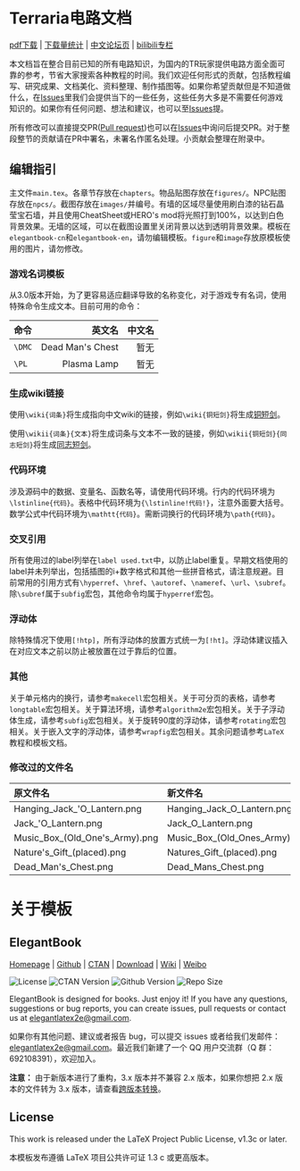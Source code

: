 # Terraria电路文档
[pdf下载](https://github.com/putianyi889/TerrariaWiringTutorial/releases) | [下载量统计](http://www.somsubhra.com/github-release-stats/?username=putianyi889&repository=TerrariaWiringTutorial) | [中文论坛页](https://www.bbstr.net/threads/terraria.353/) | [bilibili专栏](https://www.bilibili.com/read/cv3639805)

本文档旨在整合目前已知的所有电路知识，为国内的TR玩家提供电路方面全面可靠的参考，节省大家搜索各种教程的时间。我们欢迎任何形式的贡献，包括教程编写、研究成果、文档美化、资料整理、制作插图等。如果你希望贡献但是不知道做什么，在[Issues](https://github.com/putianyi889/TerrariaWiringTutorial/issues)里我们会提供当下的一些任务，这些任务大多是不需要任何游戏知识的。如果你有任何问题、想法和建议，也可以至[Issues](https://github.com/putianyi889/TerrariaWiringTutorial/issues)提。

所有修改可以直接提交PR([Pull request](https://github.com/putianyi889/TerrariaWiringTutorial/pulls))也可以在[Issues](https://github.com/putianyi889/TerrariaWiringTutorial/issues)中询问后提交PR。对于整段整节的贡献请在PR中署名，未署名作匿名处理。小贡献会整理在附录中。

## 编辑指引
主文件`main.tex`。各章节存放在`chapters`。物品贴图存放在`figures/`。NPC贴图存放在`npcs/`。截图存放在`images/`并编号。有墙的区域尽量使用刷白漆的钻石晶莹宝石墙，并且使用CheatSheet或HERO's mod将光照打到100%，以达到白色背景效果。无墙的区域，可以在截图设置里关闭背景以达到透明背景效果。模板在`elegantbook-cn`和`elegantbook-en`，请勿编辑模板。`figure`和`image`存放原模板使用的图片，请勿修改。

### 游戏名词模板
从3.0版本开始，为了更容易适应翻译导致的名称变化，对于游戏专有名词，使用特殊命令生成文本。目前可用的命令：

|命令|英文名|中文名|
|:-|-:|-:|
|`\DMC`|Dead Man's Chest|暂无|
|`\PL`|Plasma Lamp|暂无|

### 生成wiki链接
使用`\wiki{词条}`将生成指向中文wiki的链接，例如`\wiki{铜短剑}`将生成[铜短剑](https://terraria-zh.gamepedia.com/铜短剑)。

使用`\wikii{词条}{文本}`将生成词条与文本不一致的链接，例如`\wikii{铜短剑}{同志短剑}`将生成[同志短剑](https://terraria-zh.gamepedia.com/铜短剑)。

### 代码环境
涉及源码中的数据、变量名、函数名等，请使用代码环境。行内的代码环境为`\lstinline{代码}`。表格中代码环境为`{\lstinline!代码!}`，注意外面要大括号。数学公式中代码环境为`\mathtt{代码}`。需断词换行的代码环境为`\path{代码}`。

### 交叉引用
所有使用过的label列举在`label used.txt`中，以防止label重复。早期文档使用的label并未列举出，包括插图的i+数字格式和其他一些拼音格式，请注意规避。目前常用的引用方式有`\hyperref`、`\href`、`\autoref`、`\nameref`、`\url`、`\subref`。除`\subref`属于`subfig`宏包，其他命令均属于`hyperref`宏包。

### 浮动体
除特殊情况下使用`[!htp]`，所有浮动体的放置方式统一为`[!ht]`。浮动体建议插入在对应文本之前以防止被放置在过于靠后的位置。

### 其他
关于单元格内的换行，请参考`makecell`宏包相关。关于可分页的表格，请参考`longtable`宏包相关。关于算法环境，请参考`algorithm2e`宏包相关。关于子浮动体生成，请参考`subfig`宏包相关。关于旋转90度的浮动体，请参考`rotating`宏包相关。关于嵌入文字的浮动体，请参考`wrapfig`宏包相关。其余问题请参考`LaTeX`教程和模板文档。

### 修改过的文件名
|原文件名|新文件名|
|:-|:-|
|Hanging_Jack_'O_Lantern.png|Hanging_Jack_O_Lantern.png|
|Jack_'O_Lantern.png|Jack_O_Lantern.png|
|Music_Box_(Old_One's_Army).png|Music_Box_(Old_Ones_Army).png|
|Nature's_Gift_(placed).png|Natures_Gift_(placed).png|
|Dead_Man's_Chest.png|Dead_Mans_Chest.png|

# 关于模板

<!-- Author : Dongsheng Deng & Liam Huang-->
<!-- Program Email: elegantlatex2e@gmail.com -->

## ElegantBook

[Homepage](https://elegantlatex.org/) | [Github](https://github.com/ElegantLaTeX/ElegantBook) | [CTAN](https://ctan.org/pkg/elegantbook) | [Download](https://github.com/ElegantLaTeX/ElegantBook/releases) | [Wiki](https://github.com/ElegantLaTeX/ElegantBook/wiki) | [Weibo](https://weibo.com/elegantlatex)

![License](https://img.shields.io/ctan/l/elegantbook.svg)
![CTAN Version](https://img.shields.io/ctan/v/elegantbook.svg)
![Github Version](https://img.shields.io/github/release/ElegantLaTeX/ElegantBook.svg)
![Repo Size](https://img.shields.io/github/repo-size/ElegantLaTeX/ElegantBook.svg)

ElegantBook is designed for books. Just enjoy it! If you have any questions, suggestions or bug reports, you can create issues, pull requests or contact us at elegantlatex2e@gmail.com.

如果你有其他问题、建议或者报告 bug，可以提交 issues 或者给我们发邮件：elegantlatex2e@gmail.com。最近我们新建了一个 QQ 用户交流群（Q 群：692108391），欢迎加入。

**注意：** 由于新版本进行了重构，3.x 版本并不兼容 2.x 版本，如果你想把 2.x 版本的文件转为 3.x 版本，请查看[跨版本转换](https://github.com/ElegantLaTeX/ElegantBook/wiki/convert)。

## License

This work is released under the LaTeX Project Public License, v1.3c or later. 

本模板发布遵循 LaTeX 项目公共许可证 1.3 c 或更高版本。
